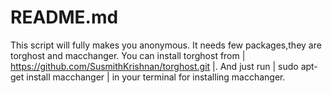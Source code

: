 # README.md
This script will fully makes you anonymous.
It needs few packages,they are torghost and macchanger.
You can install torghost from | https://github.com/SusmithKrishnan/torghost.git |.
And just run | sudo apt-get install macchanger | in your terminal for installing macchanger.
